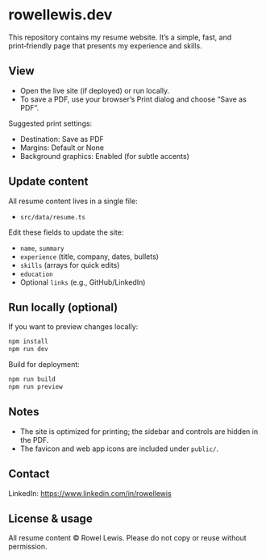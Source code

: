 # rowellewis.dev

This repository contains my resume website. It’s a simple, fast, and print‑friendly page that presents my experience and skills.

## View

- Open the live site (if deployed) or run locally.
- To save a PDF, use your browser’s Print dialog and choose “Save as PDF”.

Suggested print settings:
- Destination: Save as PDF
- Margins: Default or None
- Background graphics: Enabled (for subtle accents)

## Update content

All resume content lives in a single file:
- `src/data/resume.ts`

Edit these fields to update the site:
- `name`, `summary`
- `experience` (title, company, dates, bullets)
- `skills` (arrays for quick edits)
- `education`
- Optional `links` (e.g., GitHub/LinkedIn)

## Run locally (optional)

If you want to preview changes locally:

```bash
npm install
npm run dev
```

Build for deployment:

```bash
npm run build
npm run preview
```

## Notes

- The site is optimized for printing; the sidebar and controls are hidden in the PDF.
- The favicon and web app icons are included under `public/`.

## Contact

LinkedIn: https://www.linkedin.com/in/rowellewis

## License & usage

All resume content © Rowel Lewis. Please do not copy or reuse without permission.
